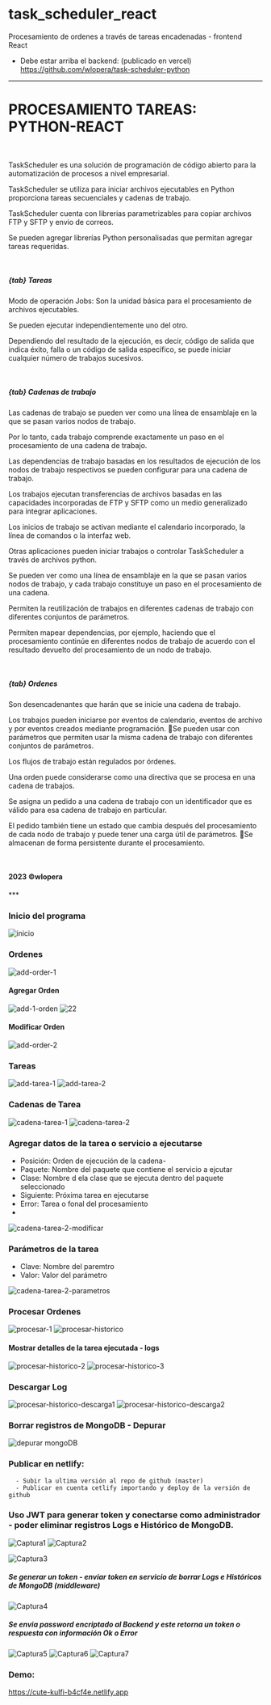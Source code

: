 # task_scheduler_react
Procesamiento de ordenes a través de tareas encadenadas - frontend React

- Debe estar arriba el backend: (publicado en vercel)
  https://github.com/wlopera/task-scheduler-python
***
<div>
      <h1>PROCESAMIENTO TAREAS: PYTHON-REACT</h1>
      <br />
      <p>
        TaskScheduler es una solución de programación de código abierto para
        la automatización de procesos a nivel empresarial.
      </p>
      <p>
        TaskScheduler se utiliza para iniciar archivos ejecutables en Python
        proporciona tareas secuenciales y cadenas de trabajo.
      </p>
      <p>
        TaskScheduler cuenta con librerias parametrizables para copiar archivos
        FTP y SFTP y envio de correos.
      </p>
      <p>
        Se pueden agregar librerías Python personalisadas que permitan agregar
        tareas requeridas.
      </p>
      <br />
      <h5 style={{ backgroundColor: "#76ed6b" }}>{tab} Tareas</h5>
      <p>
        Modo de operación Jobs: Son la unidad básica para el procesamiento de
        archivos ejecutables.
      </p>
      <p>Se pueden ejecutar independientemente uno del otro.</p>
      <p>
        Dependiendo del resultado de la ejecución, es decir, código de salida
        que indica éxito, falla o un código de salida específico, se puede
        iniciar cualquier número de trabajos sucesivos.
      </p>
      <br />
      <h5 style={{ backgroundColor: "#76ed6b" }}>{tab} Cadenas de trabajo</h5>
      <p>
        Las cadenas de trabajo se pueden ver como una línea de ensamblaje en la
        que se pasan varios nodos de trabajo.
      </p>
      <p>
        Por lo tanto, cada trabajo comprende exactamente un paso en el
        procesamiento de una cadena de trabajo.
      </p>
      <p>
        Las dependencias de trabajo basadas en los resultados de ejecución de
        los nodos de trabajo respectivos se pueden configurar para una cadena de
        trabajo.
      </p>
      <p>
        Los trabajos ejecutan transferencias de archivos basadas en las
        capacidades incorporadas de FTP y SFTP como un medio generalizado para
        integrar aplicaciones.
      </p>
      <p>
        Los inicios de trabajo se activan mediante el calendario incorporado, la
        línea de comandos o la interfaz web.
      </p>
      <p>
        Otras aplicaciones pueden iniciar trabajos o controlar TaskScheduler a
        través de archivos python.
      </p>
      <p>
        Se pueden ver como una línea de ensamblaje en la que se pasan varios
        nodos de trabajo, y cada trabajo constituye un paso en el procesamiento
        de una cadena.
      </p>
      <p>
        Permiten la reutilización de trabajos en diferentes cadenas de trabajo
        con diferentes conjuntos de parámetros.
      </p>
      <p>
        Permiten mapear dependencias, por ejemplo, haciendo que el procesamiento
        continúe en diferentes nodos de trabajo de acuerdo con el resultado
        devuelto del procesamiento de un nodo de trabajo.
      </p>
      <br />
      <h5 style={{ backgroundColor: "#76ed6b" }}>{tab} Ordenes</h5>
      <p>Son desencadenantes que harán que se inicie una cadena de trabajo.</p>
      <p>
        Los trabajos pueden iniciarse por eventos de calendario, eventos de
        archivo y por eventos creados mediante programación. Se pueden usar con
        parámetros que permiten usar la misma cadena de trabajo con diferentes
        conjuntos de parámetros.
      </p>
      <p>Los flujos de trabajo están regulados por órdenes.</p>
      <p>
        Una orden puede considerarse como una directiva que se procesa en una
        cadena de trabajos.
      </p>
      <p>
        Se asigna un pedido a una cadena de trabajo con un identificador que es
        válido para esa cadena de trabajo en particular.
      </p>
      <p>
        El pedido también tiene un estado que cambia después del procesamiento
        de cada nodo de trabajo y puede tener una carga útil de parámetros. Se
        almacenan de forma persistente durante el procesamiento.
      </p>
      <br />
      <h4>2023 ©wlopera</h4>
    </div>
***


### Inicio del programa
![inicio](https://github.com/wlopera/task_scheduler_react/assets/7141537/45801198-b556-424f-956f-e155beca8d62)

### Ordenes
![add-order-1](https://github.com/wlopera/task_scheduler_react/assets/7141537/9948e913-58ed-4cdd-86b7-72030a21392c)

#### Agregar Orden
![add-1-orden](https://github.com/wlopera/task_scheduler_react/assets/7141537/eedd7cd7-094c-4e25-9ca3-a8685d072bb7)
![22](https://github.com/wlopera/task_scheduler_react/assets/7141537/8683e9fa-9678-42db-94ca-4e702024fb08)

#### Modificar Orden
![add-order-2](https://github.com/wlopera/task_scheduler_react/assets/7141537/80dc982a-77d7-4730-b829-c6dfb5e7be8f)

### Tareas
![add-tarea-1](https://github.com/wlopera/task_scheduler_react/assets/7141537/6181c84d-b098-4776-8de5-624503d11701)
![add-tarea-2](https://github.com/wlopera/task_scheduler_react/assets/7141537/4f3ce3e0-8031-4034-9e91-0216478e572c)

### Cadenas de Tarea
![cadena-tarea-1](https://github.com/wlopera/task_scheduler_react/assets/7141537/6b2529f5-2ee0-4efe-a93e-b578ecf29f7e)
![cadena-tarea-2](https://github.com/wlopera/task_scheduler_react/assets/7141537/20518171-84b6-4473-8a62-0e415c1bdf98)

### Agregar datos de la tarea o servicio a ejecutarse
 - Posición: Orden de ejecución de la cadena-
 - Paquete: Nombre del paquete que contiene el servicio a ejcutar
 - Clase: Nombre d ela clase que se ejecuta dentro del paquete seleccionado
 - Siguiente: Próxima tarea en ejecutarse
 - Error: Tarea o fonal del procesamiento
 - 
![cadena-tarea-2-modificar](https://github.com/wlopera/task_scheduler_react/assets/7141537/d2648da5-3747-49ff-8003-160a3423243b)

### Parámetros de la tarea
 - Clave: Nombre del paremtro
 - Valor: Valor del parámetro
   
![cadena-tarea-2-parametros](https://github.com/wlopera/task_scheduler_react/assets/7141537/f9b2aec6-9cab-4d4e-9798-d241bdf3f3f2)

### Procesar Ordenes
![procesar-1](https://github.com/wlopera/task_scheduler_react/assets/7141537/6bc6c5ea-ee69-45e3-8429-d2156cb44220)
![procesar-historico](https://github.com/wlopera/task_scheduler_react/assets/7141537/1f8507e4-e8ae-4d0f-ba79-e46c14a9340b)

#### Mostrar detalles de la tarea ejecutada - logs 
![procesar-historico-2](https://github.com/wlopera/task_scheduler_react/assets/7141537/c6048ddb-3c31-4c53-a447-07da2ab3d38f)
![procesar-historico-3](https://github.com/wlopera/task_scheduler_react/assets/7141537/928d4063-3067-4625-986a-71db57ef9524)

### Descargar Log
![procesar-historico-descarga1](https://github.com/wlopera/task_scheduler_react/assets/7141537/45497090-655d-4b71-badf-d1f56a98c65e)
![procesar-historico-descarga2](https://github.com/wlopera/task_scheduler_react/assets/7141537/dad15667-b2d3-4528-8e05-2cd7b9102793)

### Borrar registros de MongoDB - Depurar
![depurar mongoDB](https://github.com/wlopera/task_scheduler_react/assets/7141537/d38ac18b-ce18-4374-8c6c-8a47f903363c)

### Publicar en netlify:
      - Subir la ultima versión al repo de github (master)
      - Publicar en cuenta cetlify importando y deploy de la versión de github


### Uso JWT para generar token y conectarse como administrador - poder eliminar registros Logs e Histórico de MongoDB.
![Captura1](https://github.com/wlopera/task_scheduler_react/assets/7141537/42ebe084-d322-4d6b-b2b4-736e8deb3dfb)
![Captura2](https://github.com/wlopera/task_scheduler_react/assets/7141537/2a2e7a84-7a0a-476a-99a2-7a9fb0816c22)

![Captura3](https://github.com/wlopera/task_scheduler_react/assets/7141537/7e5d74d7-9eb9-4afa-b769-b124f5a1a143)

##### Se generar un token - enviar token en servicio de borrar Logs e Históricos de MongoDB (middleware)
![Captura4](https://github.com/wlopera/task_scheduler_react/assets/7141537/da27cd69-0e90-4c4f-bfe8-02650b7adb05)

##### Se envia password encriptado al Backend y este retorna un token o respuesta con información Ok o Error
![Captura5](https://github.com/wlopera/task_scheduler_react/assets/7141537/10d9be19-3ea7-461a-8729-083821479591)
![Captura6](https://github.com/wlopera/task_scheduler_react/assets/7141537/10980f17-8272-4e9b-b057-ef4edf7d9bac)
![Captura7](https://github.com/wlopera/task_scheduler_react/assets/7141537/992705c2-faf1-402e-98de-a893a6a986b1)





### Demo:
https://cute-kulfi-b4cf4e.netlify.app



